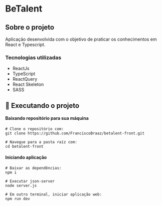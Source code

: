 # BeTalent


## Sobre o projeto
Aplicação desenvolvida com o objetivo de praticar os conhecimentos em React e Typescript.

### Tecnologias utilizadas
- ReactJs
- TypeScript
- ReactQuery
- React Skeleton
- SASS

## 👷  Executando o projeto

 #### Baixando repositório para sua máquina
    # Clone o repositório com:
    git clone https://github.com/FranciscoBraaz/betalent-front.git
    
    # Navegue para a pasta raíz com:
    cd betalent-front
    
   #### Iniciando aplicação
   
    # Baixar as dependências:
    npm i 

    # Executar json-server
    node server.js
    
    # Em outro terminal, iniciar aplicação web:
    npm run dev

